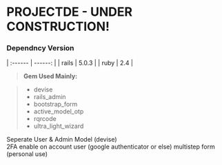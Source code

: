 PROJECTDE - UNDER CONSTRUCTION!
===============================
### Dependncy Version


| :------ | ------: |
| rails   | 5.0.3 |
| ruby    | 2.4   |

> **Gem Used Mainly:**

> - devise
> - rails_admin
> - bootstrap_form
> - active_model_otp
> - rqrcode
> - ultra_light_wizard
	
Seperate User & Admin Model (devise)  
2FA enable on account user (google authenticator or else)
multistep form (personal use)
